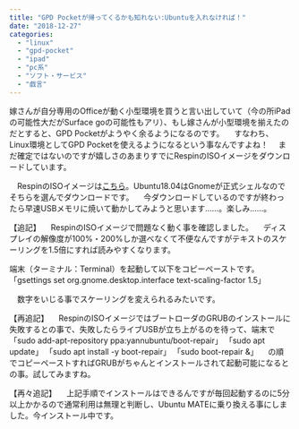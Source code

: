 ```yaml
---
title: "GPD Pocketが帰ってくるかも知れない:Ubuntuを入れなければ！"
date: "2018-12-27"
categories: 
  - "linux"
  - "gpd-pocket"
  - "ipad"
  - "pc系"
  - "ソフト・サービス"
  - "戯言"
---
```


嫁さんが自分専用のOfficeが動く小型環境を買うと言い出していて（今の所iPadの可能性大だがSurface goの可能性もアリ）、もし嫁さんが小型環境を揃えたのだとすると、GPD Pocketがようやく余るようになるのです。 　すなわち、Linux環境としてGPD Pocketを使えるようになるという事なんですよね！ 　まだ確定ではないのですが嬉しさのあまりすでにRespinのISOイメージをダウンロードしています。

　RespinのISOイメージは[こちら](https://gpdpocket.cre.ovh/)。Ubuntu18.04はGnomeが正式シェルなのでそちらを選んでダウンロードです。 　今ダウンロードしているのですが終わったら早速USBメモリに焼いて動かしてみようと思います……。楽しみ……。

【追記】 　RespinのISOイメージで問題なく動く事を確認しました。 　ディスプレイの解像度が100%・200%しか選べなくて不便なんですがテキストのスケーリングを1.5倍にすれば読みやすくなります。

端末（ターミナル：Terminal）を起動して以下をコピーペーストです。 「gsettings set org.gnome.desktop.interface text-scaling-factor 1.5」

　数字をいじる事でスケーリングを変えられるみたいです。

【再追記】 　RespinのISOイメージではブートローダのGRUBのインストールに失敗するとの事で、失敗したらライブUSBが立ち上がるのを待って、端末で 「sudo add-apt-repository ppa:yannubuntu/boot-repair」 「sudo apt update」 「sudo apt install -y boot-repair」 「sudo boot-repair &」 　の順でコピーペーストすればGRUBがちゃんとインストールされて起動可能になるとの事。試してみますね。

【再々追記】 　上記手順でインストールはできるんですが毎回起動するのに5分以上かかるので通常利用は無理と判断し、Ubuntu MATEに乗り換える事にしました。今インストール中です。
